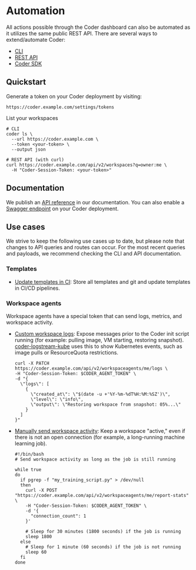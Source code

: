 # Automation

All actions possible through the Coder dashboard can also be automated as it
utilizes the same public REST API. There are several ways to extend/automate
Coder:

- [CLI](../cli.md)
- [REST API](../api/)
- [Coder SDK](https://pkg.go.dev/github.com/coder/coder/v2/codersdk)

## Quickstart

Generate a token on your Coder deployment by visiting:

```shell
https://coder.example.com/settings/tokens
```

List your workspaces

```shell
# CLI
coder ls \
  --url https://coder.example.com \
  --token <your-token> \
  --output json

# REST API (with curl)
curl https://coder.example.com/api/v2/workspaces?q=owner:me \
  -H "Coder-Session-Token: <your-token>"
```

## Documentation

We publish an [API reference](../api/index.md) in our documentation. You can
also enable a [Swagger endpoint](../cli/server.md#--swagger-enable) on your
Coder deployment.

## Use cases

We strive to keep the following use cases up to date, but please note that
changes to API queries and routes can occur. For the most recent queries and
payloads, we recommend checking the CLI and API documentation.

### Templates

- [Update templates in CI](../templates/change-management.md): Store all
  templates and git and update templates in CI/CD pipelines.

### Workspace agents

Workspace agents have a special token that can send logs, metrics, and workspace
activity.

- [Custom workspace logs](../api/agents.md#patch-workspace-agent-logs): Expose
  messages prior to the Coder init script running (for example: pulling image,
  VM starting, restoring snapshot).
  [coder-logstream-kube](https://github.com/coder/coder-logstream-kube) uses
  this to show Kubernetes events, such as image pulls or ResourceQuota
  restrictions.

  ```shell
  curl -X PATCH https://coder.example.com/api/v2/workspaceagents/me/logs \
  -H "Coder-Session-Token: $CODER_AGENT_TOKEN" \
  -d "{
    \"logs\": [
      {
        \"created_at\": \"$(date -u +'%Y-%m-%dT%H:%M:%SZ')\",
        \"level\": \"info\",
        \"output\": \"Restoring workspace from snapshot: 05%...\"
      }
    ]
  }"
  ```

- [Manually send workspace activity](../api/agents.md#submit-workspace-agent-stats):
  Keep a workspace "active," even if there is not an open connection (for
  example, a long-running machine learning job).

  ```shell
  #!/bin/bash
  # Send workspace activity as long as the job is still running

  while true
  do
    if pgrep -f "my_training_script.py" > /dev/null
    then
      curl -X POST "https://coder.example.com/api/v2/workspaceagents/me/report-stats" \
      -H "Coder-Session-Token: $CODER_AGENT_TOKEN" \
      -d '{
        "connection_count": 1
      }'

      # Sleep for 30 minutes (1800 seconds) if the job is running
      sleep 1800
    else
      # Sleep for 1 minute (60 seconds) if the job is not running
      sleep 60
    fi
  done
  ```
